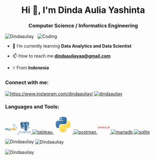 <h1 align="center">Hi 👋, I'm Dinda Aulia Yashinta</h1>
<h3 align="center">Computer Science / Informatics Engineering</h3>
<img align="right" alt="Coding" width="400" src="https://i.pinimg.com/originals/02/25/a3/0225a3037cd146abe120a9693c16bdba.gif">

<p align="left"> <img src="https://komarev.com/ghpvc/?username=Dindaauliay&label=Profile%20views&color=0e75b6&style=flat" alt="Dindaauliay" /> </p>

- 🌱 I’m currently learning **Data Analytics and Data Scientist**

- 📫 How to reach me **dindaauliayaa@gmail.com**

- ⚡ From **Indonesia**

<h3 align="left">Connect with me:</h3>
<p align="left">
<a href="https://linkedin.com/in/dindaauliay/" target="blank"><img align="center" src="https://raw.githubusercontent.com/rahuldkjain/github-profile-readme-generator/master/src/images/icons/Social/linked-in-alt.svg" alt="https://www.instagram.com/dindaauliay/" height="30" width="40" /></a>
<a href="https://instagram.com/dindaauliay" target="blank"><img align="center" src="https://raw.githubusercontent.com/rahuldkjain/github-profile-readme-generator/master/src/images/icons/Social/instagram.svg" alt="dindaauliay" height="30" width="40" /></a>
</p>


<h3 align="left">Languages and Tools:</h3>

<p align="left"> <a href="https://mysql.com" target="_blank" rel="noreferrer"> <img src="https://raw.githubusercontent.com/devicons/devicon/master/icons/mysql/mysql-original-wordmark.svg" alt="mysql" width="40" height="40"/> </a> <a href="https://postgresql.com" target="_blank" rel="noreferrer"> <img src="https://raw.githubusercontent.com/devicons/devicon/master/icons/postgresql/postgresql-plain-wordmark.svg" alt="postgresql" width="40" height="40"/> </a> <a href="https://www.tableau.com/" target="_blank"> <img src="https://img.shields.io/badge/Tableau-E97627?style=for-the-badge&logo=Tableau&logoColor=white" alt="tableau" width="60" height="60"/> </a> <a
href="https://www.python.org" target="_blank"> <img src="https://raw.githubusercontent.com/devicons/devicon/master/icons/python/python-original.svg" alt="python" width="60" height="60"/> </a> <a
href="https://postman.com" target="_blank" rel="noreferrer"> <img src="https://img.shields.io/badge/Postman-FF6C37?style=for-the-badge&logo=Postman&logoColor=white" alt="postman" width="40" height="40"/> </a> <a href="https://www.oracle.com/" target="_blank" rel="noreferrer"> <img src="https://raw.githubusercontent.com/devicons/devicon/master/icons/oracle/oracle-original.svg" alt="oracle" width="40" height="40"/> </a> <a
href="https://mariadb.com" target="_blank" rel="noreferrer"> <img src="https://img.shields.io/badge/MariaDB-003545?style=for-the-badge&logo=mariadb&logoColor=white" alt="mariadb" width="40" height="40"/> </a> <a href="https://www.sqlite.org/" target="_blank" rel="noreferrer"> <img src="https://www.vectorlogo.zone/logos/sqlite/sqlite-icon.svg" alt="sqlite" width="40" height="40"/> </a> </p>

<p><img align="left" src="https://github-readme-stats.vercel.app/api/top-langs?username=Dindaauliay&show_icons=true&locale=en&layout=compact" alt="Dindaauliay" /></p>

<p>&nbsp;<img align="center" src="https://github-readme-stats.vercel.app/api?username=Dindaauliay&show_icons=true&locale=en" alt="Dindaauliay" /></p>

<p><img align="center" src="https://github-readme-streak-stats.herokuapp.com/?user=Dindaauliay&" alt="Dindaauliay" /></p>
